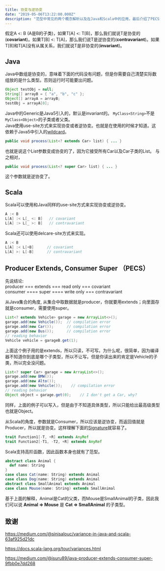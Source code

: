 ```yaml
---
title: 协变与逆协变
date: "2019-05-06T13:22:00.000Z"
description: "范型中常见的两个概念解析以及在Java和Scala中的应用，最后介绍了PECS法则"
---
```


假定A <: B (A是B的子类)，如果T[A] <: T[B]，那么我们就说T是协变的(**covariant**)。如果T[B] <: T[A]，那么我们说T是逆协变的(**contravariant**)。如果T[B]和T[A]没有从属关系，我们就说T是非协变的(**invariant**)。

## Java

Java中数组是协变的，意味着下面的代码没有问题，但是你需要自己清楚实际数组放的是什么类型。否则运行时可能要出问题。
```java
Object testObj = null;
String[] arrayB = { "a", "b", "c" };
Object[] arrayA = arrayB;
testObj = arrayA[0];
```
 Java中的Generic是Java5引入的，默认是invariant的。 `MyClass<String>`不是`MyClass<Object>`的子类或者父类。     
 Java使用use-site方式来实现协变或者逆协变。也就是在使用的时候才知道。这依赖于Java5中引入的[wildcard](https://docs.oracle.com/javase/tutorial/extra/generics/wildcards.html)。
```java
public void process(List<? extends Car> list) { ... }
```
也就是说这个List参数变成协变的了，因为它接受所有Car以及Car子类的List。 与之相对，
```java
public void process(List<? super Car> list) { ... }
```
这个参数就是逆协变了。　

## Scala

Scala可以使用和Java同样的use-site方式来实现协变或逆协变。
```scala
A :< B
L[A] :< L[_ <: B]   // covariant
L[A] :> L[_ >: B]   // contravariant
```

Scala还可以使用delcare-site方式来实现。
```scala
A :< B
L[A] :< L[+B]      // covariant
L[A] >: L[-B]      // contravariant
```

## Producer Extends, Consumer Super （PECS）

先说结论:  
producer === extends === read only === covariant  
consumer ==== super ==== write only === contravariant

从Java集合的角度, 从集合中取数据就是producer，你就要用extends；向里面存就是consumer，需要使用super。
```java
List<? extends Vehicle> garage = new ArrayList<>();
garage.add(new Vehicle());  // compilation error
garage.add(new Car());      // compilation error
garage.add(new Bus());      // compilation error
// reading behavior
Vehicle vehicle = garageB.get(1);
```
上面这个例子用的是extends，所以只读，不可写。为什么呢，很简单，因为编译器不知道你到底是哪个子类型，所以不让写。但是你读出来的肯定是Vehicle的子类，所以完全没问题。

```java
List<? super Car> garage = new ArrayList<>();
garage.add(new BMW());
garage.add(new Alto());
garage.add(new Vehicle());    // compilation error
// reading behavior
Object object = garage.get(0);    // I don't get a Car, why?
```
同样，上面的例子可以写入，但是由于不知道具体类型，所以只能给出最高级类型也就是Object。

从Scala的角度，参数就是Consumer，所以应该是逆协变，而返回值就是Producer，所以就是协变。这样理解下面的[Signature](https://www.scala-lang.org/api/2.9.2/scala/Function1.html)就容易了。
```scala
trait Function1[-T, +R] extends AnyRef
trait Function2[-T1, -T2, +R] extends AnyRef
```
Scala支持高阶函数，因此函数本身也就有了范型。
```scala
abstract class Animal {
  def name: String
}
case class Cat(name: String) extends Animal
case class Dog(name: String) extends Animal
abstract class SmallAnimal extends Animal
case class Mouse(name: String) extends SmallAnimal
```
基于上面的解释，Animal是Cat的父类，而Mouse是SmallAnimal的子类，因此我们可以说 **Animal => Mouse** 是 **Cat => SmallAnimal** 的子类型。

## 致谢

https://medium.com/@sinisalouc/variance-in-java-and-scala-63af925d21dc 

https://docs.scala-lang.org/tour/variances.html 

https://medium.com/@isuru89/java-producer-extends-consumer-super-9fbb0e7dd268


